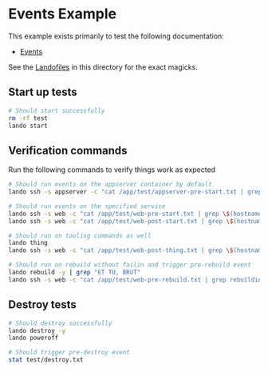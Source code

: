 Events Example
==============

This example exists primarily to test the following documentation:

* [Events](http://docs.devwithlando.io/config/events.html)

See the [Landofiles](http://docs.devwithlando.io/config/lando.html) in this directory for the exact magicks.

Start up tests
--------------

```bash
# Should start successfully
rm -rf test
lando start
```

Verification commands
---------------------

Run the following commands to verify things work as expected

```bash
# Should run events on the appserver container by default
lando ssh -s appserver -c "cat /app/test/appserver-pre-start.txt | grep \$(hostname -s)"

# Should run events on the specified service
lando ssh -s web -c "cat /app/test/web-pre-start.txt | grep \$(hostname -s)"
lando ssh -s web -c "cat /app/test/web-post-start.txt | grep \$(hostname -s)"

# Should run on tooling commands as well
lando thing
lando ssh -s web -c "cat /app/test/web-post-thing.txt | grep \$(hostname -s)"

# Should run on rebuild without failin and trigger pre-rebuild event
lando rebuild -y | grep "ET TU, BRUT"
lando ssh -s web -c "cat /app/test/web-pre-rebuild.txt | grep rebuilding"
```

Destroy tests
-------------

```bash
# Should destroy successfully
lando destroy -y
lando poweroff

# Should trigger pre-destroy event
stat test/destroy.txt
```
